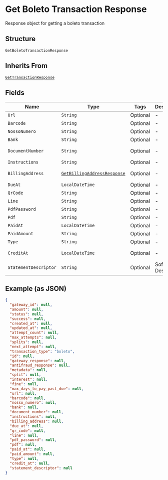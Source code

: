
# Get Boleto Transaction Response

Response object for getting a boleto transaction

## Structure

`GetBoletoTransactionResponse`

## Inherits From

[`GetTransactionResponse`](../../doc/models/get-transaction-response.md)

## Fields

| Name | Type | Tags | Description | Getter | Setter |
|  --- | --- | --- | --- | --- | --- |
| `Url` | `String` | Optional | - | String getUrl() | setUrl(String url) |
| `Barcode` | `String` | Optional | - | String getBarcode() | setBarcode(String barcode) |
| `NossoNumero` | `String` | Optional | - | String getNossoNumero() | setNossoNumero(String nossoNumero) |
| `Bank` | `String` | Optional | - | String getBank() | setBank(String bank) |
| `DocumentNumber` | `String` | Optional | - | String getDocumentNumber() | setDocumentNumber(String documentNumber) |
| `Instructions` | `String` | Optional | - | String getInstructions() | setInstructions(String instructions) |
| `BillingAddress` | [`GetBillingAddressResponse`](../../doc/models/get-billing-address-response.md) | Optional | - | GetBillingAddressResponse getBillingAddress() | setBillingAddress(GetBillingAddressResponse billingAddress) |
| `DueAt` | `LocalDateTime` | Optional | - | LocalDateTime getDueAt() | setDueAt(LocalDateTime dueAt) |
| `QrCode` | `String` | Optional | - | String getQrCode() | setQrCode(String qrCode) |
| `Line` | `String` | Optional | - | String getLine() | setLine(String line) |
| `PdfPassword` | `String` | Optional | - | String getPdfPassword() | setPdfPassword(String pdfPassword) |
| `Pdf` | `String` | Optional | - | String getPdf() | setPdf(String pdf) |
| `PaidAt` | `LocalDateTime` | Optional | - | LocalDateTime getPaidAt() | setPaidAt(LocalDateTime paidAt) |
| `PaidAmount` | `String` | Optional | - | String getPaidAmount() | setPaidAmount(String paidAmount) |
| `Type` | `String` | Optional | - | String getType() | setType(String type) |
| `CreditAt` | `LocalDateTime` | Optional | - | LocalDateTime getCreditAt() | setCreditAt(LocalDateTime creditAt) |
| `StatementDescriptor` | `String` | Optional | Soft Descriptor | String getStatementDescriptor() | setStatementDescriptor(String statementDescriptor) |

## Example (as JSON)

```json
{
  "gateway_id": null,
  "amount": null,
  "status": null,
  "success": null,
  "created_at": null,
  "updated_at": null,
  "attempt_count": null,
  "max_attempts": null,
  "splits": null,
  "next_attempt": null,
  "transaction_type": "boleto",
  "id": null,
  "gateway_response": null,
  "antifraud_response": null,
  "metadata": null,
  "split": null,
  "interest": null,
  "fine": null,
  "max_days_to_pay_past_due": null,
  "url": null,
  "barcode": null,
  "nosso_numero": null,
  "bank": null,
  "document_number": null,
  "instructions": null,
  "billing_address": null,
  "due_at": null,
  "qr_code": null,
  "line": null,
  "pdf_password": null,
  "pdf": null,
  "paid_at": null,
  "paid_amount": null,
  "type": null,
  "credit_at": null,
  "statement_descriptor": null
}
```

